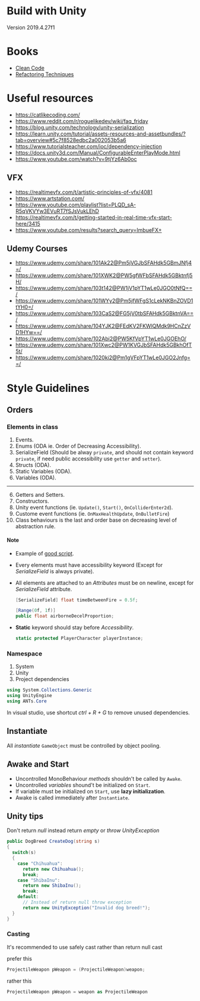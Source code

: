 # Build with Unity
Version 2019.4.27f1

# Books
- [Clean Code](https://github.com/gameoflord012/ANTs1/blob/main/CleanCodeConventions.md)
- [Refactoring Techniques](https://github.com/gameoflord012/ANTs1/blob/main/RefactoringTechniques.md)

# Useful resources
- https://catlikecoding.com/
- https://www.reddit.com/r/roguelikedev/wiki/faq_friday
- https://blog.unity.com/technology/unity-serialization
- https://learn.unity.com/tutorial/assets-resources-and-assetbundles/?tab=overview#5c7f8528edbc2a002053b5a6
- https://www.tutorialsteacher.com/ioc/dependency-injection
- https://docs.unity3d.com/Manual/ConfigurableEnterPlayMode.html
- https://www.youtube.com/watch?v=9tjYz6Ab0oc

## VFX
- https://realtimevfx.com/t/artistic-principles-of-vfx/4081
- https://www.artstation.com/
- https://www.youtube.com/playlist?list=PLQD_sA-R5qVKVYw3EVuRT7fSJsVukLEhD
- https://realtimevfx.com/t/getting-started-in-real-time-vfx-start-here/3415
- https://www.youtube.com/results?search_query=ImbueFX+

## Udemy Courses
- https://www.udemy.com/share/101Ak22@Pm5jVGJbSFAHdk5GBmJNfj4=/
- https://www.udemy.com/share/101XWK2@PW5gfWFbSFAHdk5GBktnfj5H/
- https://www.udemy.com/share/103t142@PW1jV1pYT1wLe0JGO0tNfQ==/
- https://www.udemy.com/share/101WYy2@Pm5jfWFgS1cLekNKBnZOVD1tYH0=/
- https://www.udemy.com/share/103CaS2@FG5jV0tbSFAHdk5GBktnVA==/
- https://www.udemy.com/share/104YJK2@FEdKV2FKWlQMdk9HCnZzVD1HYw==/
- https://www.udemy.com/share/102Abi2@PW5KfVpYT1wLe0JGOEhO/
- https://www.udemy.com/share/101Xwc2@PW1KVGJbSFAHdk5GBkhOfT5t/
- https://www.udemy.com/share/1020ki2@Pm1gVFpYT1wLe0JGO2Jnfg==/

# Style Guidelines
## Orders
### Elements in class
1. Events.
2. Enums (ODA ie. Order of Decreasing Accessibility).
3. SerializeField (Should be alway `private`, and should not contain keyword `private`, if need public accessibility use `getter` and `setter`).
4. Structs (ODA).
5. Static Variables (ODA).
6. Variables (ODA).
---
6. Getters and Setters.
7. Constructors.
8. Unity event functions (ie. `Update()`, `Start()`, `OnColliderEnter2d`).
9. Custome event functions (ie. `OnMaxHealthUpdate`, `OnBulletFire`)
10. Class behaviours is the last and order base on decreasing level of abstraction rule.

#### Note
- Example of [good script](https://ideone.com/3B85py).
- Every elements must have accessibility keyword (Except for _SerializeField_ is always private).
- All elements are attached to an _Attributes_ must be on newline, except for _SerializeField_ attribute.
  ```c#
  [SerializeField] float timeBetweenFire = 0.5f;
  
  [Range(0f, 1f)] 
  public float airborneDecelProportion;
  ```
- **Static** keyword should stay before _Accessibility_.

  ```c#
  static protected PlayerCharacter playerInstance;
  ```
### Namespace
1. System
2. Unity
3. Project dependencies
```c#
using System.Collections.Generic
using UnityEngine
using ANTs.Core
```
In visual studio, use shortcut _ctrl + R + G_ to remove unused dependencies.

## Instantiate
All _instantiate_ `GameObject` must be controlled by object pooling.

## Awake and Start
- Uncontrolled MonoBehaviour _methods_ shouldn't be called by `Awake`.
- Uncontrolled _variables_ shound't be initialized on `Start`.
- If variable must be initialized on `Start`, use **lazy initialization**.
- Awake is called immediately after `Instantiate`.

## Unity tips

Don't return _null_ instead return _empty_ or _throw UnityException_
```c#
public DogBreed CreateDog(string s)
{
  switch(s)
  {
    case "Chihuahua":
      return new Chihuahua();
      break;
    case "ShibaInu":
      return new ShibaInu();
      break;
    default:
      // Instead of return null throw exception
      return new UnityException("Invalid dog breed!");
  }
}
```

### Casting
It's recommended to use safely cast rather than return null cast

prefer this
```C#
ProjectileWeapon pWeapon = (ProjectileWeapon)weapon;
```
rather this
```C#
ProjectileWeapon pWeapon = weapon as ProjectileWeapon
```

